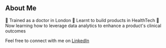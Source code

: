 
## About Me
🌱 Trained as a doctor in London
🌱 Learnt to build products in HealthTech
🌱 Now learning how to leverage data analytics to enhance a product's clinical outcomes


Feel free to connect with me on [LinkedIn](https://www.linkedin.com/in/jega-p/)
